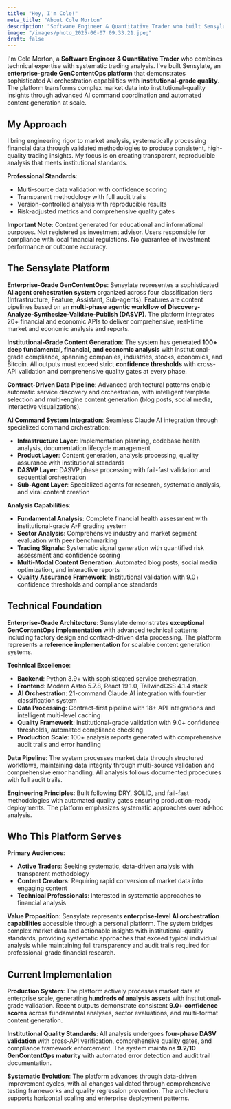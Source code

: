 ```yaml
---
title: "Hey, I'm Cole!"
meta_title: "About Cole Morton"
description: "Software Engineer & Quantitative Trader who built Sensylate, an enterprise-grade GenContentOps platform with 21-command AI orchestration achieving 9.2/10 institutional maturity for systematic trading analysis."
image: "/images/photo_2025-06-07 09.33.21.jpeg"
draft: false
---
```


I'm Cole Morton, a **Software Engineer & Quantitative Trader** who combines technical expertise with systematic trading analysis. I've built Sensylate, an **enterprise-grade GenContentOps platform** that demonstrates sophisticated AI orchestration capabilities with **institutional-grade quality**. The platform transforms complex market data into institutional-quality insights through advanced AI command coordination and automated content generation at scale.

## My Approach

I bring engineering rigor to market analysis, systematically processing financial data through validated methodologies to produce consistent, high-quality trading insights. My focus is on creating transparent, reproducible analysis that meets institutional standards.

**Professional Standards**:

- Multi-source data validation with confidence scoring
- Transparent methodology with full audit trails
- Version-controlled analysis with reproducible results
- Risk-adjusted metrics and comprehensive quality gates

**Important Note**: Content generated for educational and informational purposes. Not registered as investment advisor. Users responsible for compliance with local financial regulations. No guarantee of investment performance or outcome accuracy.

## The Sensylate Platform

**Enterprise-Grade GenContentOps**: Sensylate representes a sophisticated **AI agent orchestration system** organized across four classification tiers (Infrastructure, Feature, Assistant, Sub-agents). Features are content pipelines based on an **multi-phase agentic workflow of Discovery-Analyze-Synthesize-Validate-Publish (DASVP)**. The platform integrates 20+ financial and economic APIs to deliver comprehensive, real-time market and economic analysis and reports.

**Institutional-Grade Content Generation**: The system has generated **100+ deep fundamental, financial, and economic analysis** with institutional-grade compliance, spanning companies, industries, stocks, economics, and Bitcoin. All outputs must exceed strict **confidence thresholds** with cross-API validation and comprehensive quality gates at every phase.

**Contract-Driven Data Pipeline**: Advanced architectural patterns enable automatic service discovery and orchestration, with intelligent template selection and multi-engine content generation (blog posts, social media, interactive visualizations).

**AI Command System Integration**: Seamless Claude AI integration through specialized command orchestration:

- **Infrastructure Layer**: Implementation planning, codebase health analysis, documentation lifecycle management
- **Product Layer**: Content generation, analysis processing, quality assurance with institutional standards
- **DASVP Layer**: DASVP phase processing with fail-fast validation and sequential orchestration
- **Sub-Agent Layer**: Specialized agents for research, systematic analysis, and viral content creation

**Analysis Capabilities**:

- **Fundamental Analysis**: Complete financial health assessment with institutional-grade A-F grading system
- **Sector Analysis**: Comprehensive industry and market segment evaluation with peer benchmarking
- **Trading Signals**: Systematic signal generation with quantified risk assessment and confidence scoring
- **Multi-Modal Content Generation**: Automated blog posts, social media optimization, and interactive reports
- **Quality Assurance Framework**: Institutional validation with 9.0+ confidence thresholds and compliance standards

## Technical Foundation

**Enterprise-Grade Architecture**: Sensylate demonstrates **exceptional GenContentOps implementation** with advanced technical patterns including factory design and contract-driven data processing. The platform represents a **reference implementation** for scalable content generation systems.

**Technical Excellence**:

- **Backend**: Python 3.9+ with sophisticated service orchestration, 
- **Frontend**: Modern Astro 5.7.8, React 19.1.0, TailwindCSS 4.1.4 stack
- **AI Orchestration**: 21-command Claude AI integration with four-tier classification system
- **Data Processing**: Contract-first pipeline with 18+ API integrations and intelligent multi-level caching
- **Quality Framework**: Institutional-grade validation with 9.0+ confidence thresholds, automated compliance checking
- **Production Scale**: 100+ analysis reports generated with comprehensive audit trails and error handling

**Data Pipeline**: The system processes market data through structured workflows, maintaining data integrity through multi-source validation and comprehensive error handling. All analysis follows documented procedures with full audit trails.

**Engineering Principles**: Built following DRY, SOLID, and fail-fast methodologies with automated quality gates ensuring production-ready deployments. The platform emphasizes systematic approaches over ad-hoc analysis.

## Who This Platform Serves

**Primary Audiences**:

- **Active Traders**: Seeking systematic, data-driven analysis with transparent methodology
- **Content Creators**: Requiring rapid conversion of market data into engaging content
- **Technical Professionals**: Interested in systematic approaches to financial analysis

**Value Proposition**: Sensylate represents **enterprise-level AI orchestration capabilities** accessible through a personal platform. The system bridges complex market data and actionable insights with institutional-quality standards, providing systematic approaches that exceed typical individual analysis while maintaining full transparency and audit trails required for professional-grade financial research.

## Current Implementation

**Production System**: The platform actively processes market data at enterprise scale, generating **hundreds of analysis assets** with institutional-grade validation. Recent outputs demonstrate consistent **9.0+ confidence scores** across fundamental analyses, sector evaluations, and multi-format content generation.

**Institutional Quality Standards**: All analysis undergoes **four-phase DASV validation** with cross-API verification, comprehensive quality gates, and compliance framework enforcement. The system maintains **9.2/10 GenContentOps maturity** with automated error detection and audit trail documentation.

**Systematic Evolution**: The platform advances through data-driven improvement cycles, with all changes validated through comprehensive testing frameworks and quality regression prevention. The architecture supports horizontal scaling and enterprise deployment patterns.